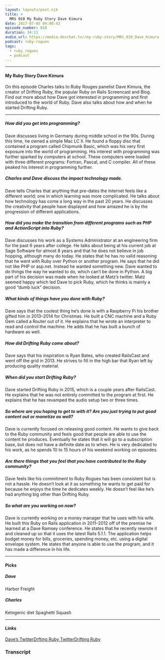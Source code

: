 ```yaml
---
layout: layouts/post.njk
title: >
  MRS 010 My Ruby Story Dave Kimura
date: 2017-07-05 04:00:43
episode_number: 010
duration: 34:11
audio_url: https://media.devchat.tv//my-ruby-story/MRS_010_Dave_Kimura.mp3
podcast: ruby-rogues
tags:
  - ruby_rogues
  - podcast
---
```


---

#### My Ruby Story Dave Kimura

On this episode Charles talks to Ruby Rouges panelist Dave Kimura, the creator of Drifting Ruby, the popular Ruby on Rails Screencast and Blog. Find out more about how Dave got interested in programming and first introduced to the world of Ruby. Dave also talks about how and when he started Drifting Ruby.

---

##### How did you get into programming?

Dave discusses living in Germany during middle school in the 90s. During this time, he owned a simple&nbsp;Mac LC II. He found a floppy disc that contained a program called Chipmunk Basic, which was his very first exposure into the world of programming. His interest with programming was further sparked by computers at school.&nbsp;These computers were loaded with&nbsp;three different programs: Fortran, Pascal, and C compiler. All of these peaked his interest in programming further.

##### Charles and Dave discuss the&nbsp;impact technology made.

Dave tells Charles that anything that pre-dates the Internet feels like a different world; one in which learning was more complicated. He talks about how technology has come a long way in the past 20 years. He discusses the creativity that people have displayed and how amazed he is by the progression of different applications.

##### How did you make the transition from different programs such as PHP and ActionScript into Ruby?

Dave discusses his work as a Systems Administrator at an engineering firm for the past 6 years after college. He talks about being at his current job at Sage Software for almost 8 years and that he does not believe in job hopping, although many do today. He states that he has no valid reasoning that he went with Ruby over Python or another program. He says that he did not like PHP or asp.net. Instead he wanted something new. Dave wanted to do things the way he wanted to do, which can’t be done in Python. A big part of his decision was made when he looked at Matz’s twitter. Matz seemed happy which led Dave to pick Ruby, which he thinks is mainly a good “dumb luck” decision.

##### What kinds of things have you done with Ruby?

Dave says that the coolest thing he’s done is with a Raspberry Pi his brother gifted him in 2013–2014 for Christmas. He built a CNC machine and a Ruby Gem called a Router out of it. He explains that he&nbsp;wrote an interpreter to read and control the machine. He adds that he has built a&nbsp;bunch of hardware as well.

##### How did Drifting Ruby come about?

Dave says that his inspiration is Ryan Bates, who created RailsCast and went off the grid in 2013. He strives to fill in the high bar that Ryan left by producing quality material.

##### When did you start Drifting Ruby?

Dave started Drifting Ruby in 2015, which is a couple years after RailsCast. He explains that he was not entirely committed to the program at first. He explains that he has revamped the audio setup two or three times.

##### So where are you hoping to get to with it? Are you just trying to put good content out or monetize as well?

Dave is currently focused on releasing good content. He wants to give back to the Ruby community and feels good that people are able to use the content he produces. Eventually he states that it will go to a subscription base, but does not have a definite date as to when. He is very dedicated to his work, as he spends 10 to 15 hours of his weekend working on episodes.

##### Are there things that you feel that you have contributed to the Ruby community?

Dave feels like his commitment to Ruby Rogues has been consistent but is not a hassle. He doesn’t look at it as something he wants to get paid for because he enjoys the time he dedicates weekly. He doesn’t feel like he’s had anything big other than Drifting Ruby.

##### So what are you working on now?

Dave is currently working on a money manager that he uses with his wife. He built this Ruby on Rails application in 2011–2012 off of the premise he learned at a Dave Ramsey conference. He states that he recently rewrote it and cleaned up so that it uses the latest Rails 5.1.1. The application helps budget money for bills, groceries, spending money, etc. using a digital envelope system. He states that anyone is able to use the program, and it has made a difference in his life.

---

#### Picks

##### Dave

Harbor Freight

##### Charles

Ketogenic diet Spaghetti Squash

---

#### Links

[Dave’s Twitter](https://twitter.com/kobaltz)[Drfting Ruby Twitter](https://twitter.com/DriftingRuby)[Drifting Ruby](http://www.driftingruby.com)

### Transcript
